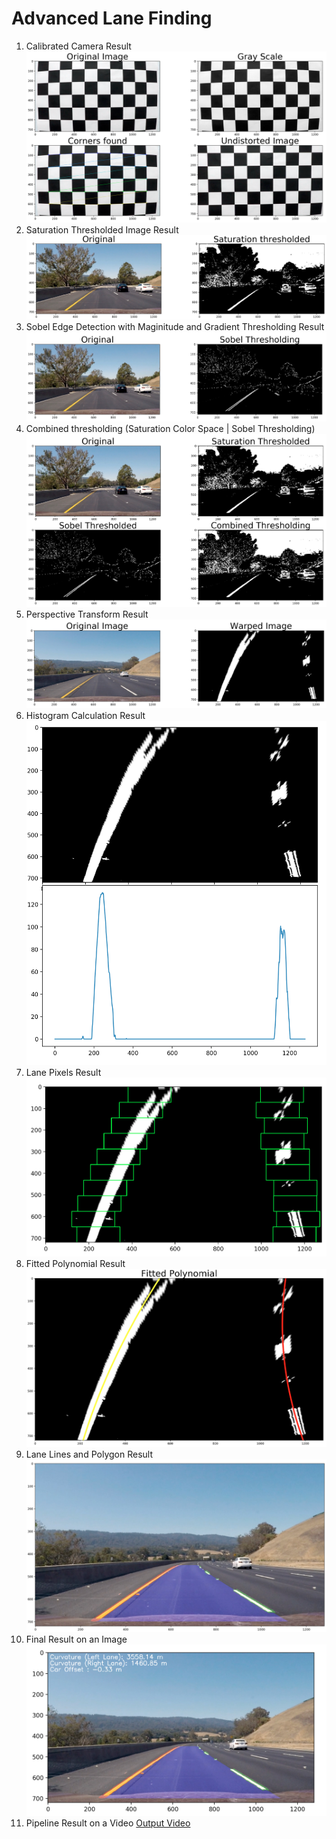 # Advanced Lane Finding

1. Calibrated Camera Result
   ![Camera Calibration](./output_images/camera_calibration.png)
2. Saturation Thresholded Image Result
   ![Saturation Thresholded](output_images/hsl_thresholded.png)
3. Sobel Edge Detection with Maginitude and Gradient Thresholding Result
   ![Sobel Thresholded](output_images/sobel_thresholded.png)
4. Combined thresholding (Saturation Color Space | Sobel Thresholding)
   ![Combined Thresholded](output_images/combined_thresholded.png)
5. Perspective Transform Result
   ![Warped Image](output_images/warped_image.png)
6. Histogram Calculation Result
   ![Histogram](output_images/histogram.png)
7. Lane Pixels Result
   ![Lane Pixels](output_images/lane_pixels.png)
8. Fitted Polynomial Result
   ![Fitted Polynomial](output_images/fitted_polynomial.png)
9. Lane Lines and Polygon Result
   ![Plotted lane lines](./output_images/unwarped_lane_lines.png)
10. Final Result on an Image
    ![Detected lane lines](output_images/detected_lane_lines.png)
11. Pipeline Result on a Video
    [Output Video](./output_video.mp4)